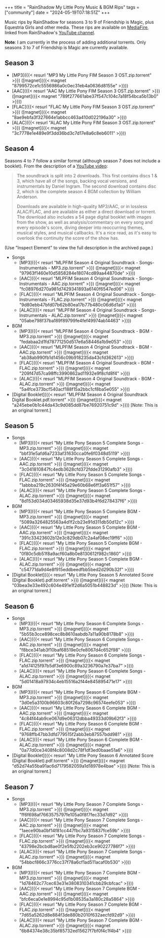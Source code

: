 +++
title = "RainShadow My Little Pony Music & BGM Rips"
tags = ["community"]
date = "2024-05-19T07:18:51Z"
+++

Music rips by RainShadow for seasons 3 to 9 of Friendship is Magic, plus Equestria Girls and other media. These rips are available on [MediaFire](https://www.mediafire.com/folder/rh219xdgj66bu/My_Little_Pony%3A_Music_%26_BGM_Rips), linked from RainShadow's [YouTube channel](https://www.youtube.com/channel/UCwz7n4DAn79fEG4DguZWC5A).

**Note**: I am currently in the process of adding additional torrents. Only seasons 3 to 7 of Friendship is Magic are currently available.

## Season 3

* [MP3]({{< resurl "MP3 My Little Pony FIM Season 3 OST.zip.torrent" >}}) ([magnet]({{< magnet "8799572ce1c5556986a0c0ec31eb4a0636d8155e" >}}))
* [AAC]({{< resurl "AAC My Little Pony FIM Season 3 OST.zip.torrent" >}}) ([magnet]({{< magnet "789f277661abe37f547c104c7a18f54bca5b13b0" >}}))
* [FLAC]({{< resurl "FLAC My Little Pony FIM Season 3 OST.zip.torrent" >}}) ([magnet]({{< magnet "8ae9ebfa3f327664e1abbcc463a410d022196a30" >}}))
* [ALAC]({{< resurl "ALAC My Little Pony FIM Season 3 OST.zip.torrent" >}}) ([magnet]({{< magnet "3c7778e1e489e9f3dd36bd3c7d17e8a6c8eb6011" >}}))

## Season 4

Seasons 4 to 7 follow a similar format (although season 7 does not include a booklet). From the description of a [YouTube video](https://web.archive.org/web/20140913204441/http://www.youtube.com/watch?v=4f7XCXd4SX8):

> The soundtrack is split into 2 downloads. This first contains discs 1 & 3, which have all of the songs, backing vocal versions, and instrumentals by Daniel Ingram. The second download contains disc 2, which is the complete season 4 BGM collection by William Anderson.
>
> Downloads are available in high-quality MP3/AAC, or in lossless ALAC/FLAC, and are available as either a direct download or torrent. The download also includes a 54 page digital booklet with images from the show, as well as analysis/commentary on every song and every episode's score, diving deeper into reoccurring themes, musical styles, and musical callbacks. It's a nice read, as it's easy to overlook the continuity the score of the show has.

(Use "Inspect Element" to view the full description in the archived page.)

* Songs
	* [MP3]({{< resurl "MLPFIM Season 4 Original Soundtrack - Songs-Instrumentals - MP3.zip.torrent" >}}) ([magnet]({{< magnet "97963f1460e10d5858284e18074cd89aa44870de" >}}))
	* [AAC]({{< resurl "MLPFIM Season 4 Original Soundtrack - Songs-Instrumentals - AAC.zip.torrent" >}}) ([magnet]({{< magnet "fc08976d270a981d7429341893a6140f6547ed06" >}}))
	* [FLAC]({{< resurl "MLPFIM Season 4 Original Soundtrack - Songs-Instrumentals - FLAC.zip.torrent" >}}) ([magnet]({{< magnet "9d80ebb47bfd07b62b80ea17b77b480c06d6d1a0" >}}))
	* [ALAC]({{< resurl "MLPFIM Season 4 Original Soundtrack - Songs-Instrumentals - ALAC.zip.torrent" >}}) ([magnet]({{< magnet "05abe798f37ba189f89799fe4fef49974ab14463" >}}))
* BGM
	* [MP3]({{< resurl "MLPFIM Season 4 Original Soundtrack - BGM - MP3.zip.torrent" >}}) ([magnet]({{< magnet "fedabaa2d1fd78771250d517e6a58446a1b9e053" >}}))
	* [AAC]({{< resurl "MLPFIM Season 4 Original Soundtrack - BGM - AAC.zip.torrent" >}}) ([magnet]({{< magnet "ab38ab990fb1d1456c09b918235da43cfd362613" >}}))
	* [FLAC]({{< resurl "MLPFIM Season 4 Original Soundtrack - BGM - FLAC.zip.torrent" >}}) ([magnet]({{< magnet "209f47d57ca98ffc3990862ad11932e9f8cfd8f4" >}}))
	* [ALAC]({{< resurl "MLPFIM Season 4 Original Soundtrack - BGM - ALAC.zip.torrent" >}}) ([magnet]({{< magnet "5a4fce373bcf540acf188f15a2bbc1cf8ba5e055" >}}))
* [Digital Booklet]({{< resurl "MLPFIM Season 4 Original Soundtrack Digital Booklet.pdf.torrent" >}}) ([magnet]({{< magnet "a245ebe0b1c44da43c9d085dd87be76920751c9d" >}})) [Note: This is an original torrent.]

## Season 5

* Songs
	* [MP3]({{< resurl "My Little Pony Season 5 Complete Songs - MP3.zip.torrent" >}}) ([magnet]({{< magnet "bbf31e5afd6a7233af31630cca0fe6f0348d5119" >}}))
	* [AAC]({{< resurl "My Little Pony Season 5 Complete Songs - AAC.zip.torrent" >}}) ([magnet]({{< magnet "3c041810847fc4edb3628cfd372fdde31290afb3" >}}))
	* [FLAC]({{< resurl "My Little Pony Season 5 Complete Songs - FLAC.zip.torrent" >}}) ([magnet]({{< magnet "1abbba219c2630f4f45a29e60b68e6ff3a651f57" >}}))
	* [ALAC]({{< resurl "My Little Pony Season 5 Complete Songs - ALAC.zip.torrent" >}}) ([magnet]({{< magnet "8d153d034d03465938d35e37d93b4f6d278437f6" >}}))
* BGM
	* [MP3]({{< resurl "My Little Pony Season 5 Complete BGM - MP3.zip.torrent" >}}) ([magnet]({{< magnet "5089a3264825563a4d1f2cb23e91d311db50d12c" >}}))
	* [AAC]({{< resurl "My Little Pony Season 5 Complete BGM - AAC.zip.torrent" >}}) ([magnet]({{< magnet "391c33423602b12e3c829db07c2a4af08ec19ff6" >}}))
	* [FLAC]({{< resurl "My Little Pony Season 5 Complete BGM - FLAC.zip.torrent" >}}) ([magnet]({{< magnet "0f80c5db51f8a9acf60a8b0e8130612f982c1860" >}}))
	* [ALAC]({{< resurl "My Little Pony Season 5 Complete BGM - ALAC.zip.torrent" >}}) ([magnet]({{< magnet "c54771da9d4e8f915eddbeedfbb5bed2d290b32f" >}}))
* [Digital Booklet]({{< resurl "My Little Pony Season 5 Annotated Score (Digital Booklet).pdf.torrent" >}}) ([magnet]({{< magnet "03bea3e33e492c604e491e1f2d6a5051b448823d" >}})) [Note: This is an original torrent.]

## Season 6

* Songs
	* [MP3]({{< resurl "My Little Pony Season 6 Complete Songs - MP3.zip.torrent" >}}) ([magnet]({{< magnet "5b55b3cce898cec8b8610aabdb7a11a90b8178b8" >}}))
	* [AAC]({{< resurl "My Little Pony Season 6 Complete Songs - AAC.zip.torrent" >}}) ([magnet]({{< magnet "f8bce341ab3f10baf68519e0cfe8067d4c652f98" >}}))
	* [FLAC]({{< resurl "My Little Pony Season 6 Complete Songs - FLAC.zip.torrent" >}}) ([magnet]({{< magnet "a1d74125f97b5df3e6900c89a3236790a7e37ba7" >}}))
	* [ALAC]({{< resurl "My Little Pony Season 6 Complete Songs - ALAC.zip.torrent" >}}) ([magnet]({{< magnet "5d01418a97934c4eb15516a2f44e845895471e17" >}}))
* BGM
	* [MP3]({{< resurl "My Little Pony Season 6 Complete BGM - MP3.zip.torrent" >}}) ([magnet]({{< magnet "3d0e5a3100b96603c80f26a7298c96574eefe053" >}}))
	* [AAC]({{< resurl "My Little Pony Season 6 Complete BGM - AAC.zip.torrent" >}}) ([magnet]({{< magnet "4c84f44ab9ce067d9e06312dbba49333d09b62f3" >}}))
	* [FLAC]({{< resurl "My Little Pony Season 6 Complete BGM - FLAC.zip.torrent" >}}) ([magnet]({{< magnet "9768ffb47bb3dfd779515f2abb3eb87557bdd981" >}}))
	* [ALAC]({{< resurl "My Little Pony Season 6 Complete BGM - ALAC.zip.torrent" >}}) ([magnet]({{< magnet "0a77d0ce3408f4c8008d2c78f1df3ed0baae51a6" >}}))
* [Digital Booklet]({{< resurl "My Little Pony Season 6 Annotated Score (Digital Booklet).pdf.torrent" >}}) ([magnet]({{< magnet "d52d74a55ba91ac6d7179582059a1d18978e4bae" >}})) [Note: This is an original torrent.]

## Season 7

* Songs
	* [MP3]({{< resurl "My Little Pony Season 7 Complete Songs - MP3.zip.torrent" >}}) ([magnet]({{< magnet "ff6f698af7663575797fe105a0f8f7fec33d7d92" >}}))
	* [AAC]({{< resurl "My Little Pony Season 7 Complete Songs - AAC.zip.torrent" >}}) ([magnet]({{< magnet "1aece90ba0bf14f81cc447fbc7a9315837fce59b" >}}))
	* [FLAC]({{< resurl "My Little Pony Season 7 Complete Songs - FLAC.zip.torrent" >}}) ([magnet]({{< magnet "43798e2bcbd8ae0f2e5fb2202eb3ce90227786f7" >}}))
	* [ALAC]({{< resurl "My Little Pony Season 7 Complete Songs - ALAC.zip.torrent" >}}) ([magnet]({{< magnet "54bbcf866c3776cc37f78a6cf1ad511acaf0b530" >}}))
* BGM
	* [MP3]({{< resurl "My Little Pony Season 7 Complete BGM - MP3.zip.torrent" >}}) ([magnet]({{< magnet "1d78462c77cec63e31e3808310341cbb29cbfcac" >}}))
	* [AAC]({{< resurl "My Little Pony Season 7 Complete BGM - AAC.zip.torrent" >}}) ([magnet]({{< magnet "bfc6eca0e1e8994c95d1b08535a3a180c28a5864" >}}))
	* [FLAC]({{< resurl "My Little Pony Season 7 Complete BGM - FLAC.zip.torrent" >}}) ([magnet]({{< magnet "7d65a5262d8e884f3de880b2010f632aecfd92d9" >}}))
	* [ALAC]({{< resurl "My Little Pony Season 7 Complete BGM - ALAC.zip.torrent" >}}) ([magnet]({{< magnet "6b84374e38c35bf85732ed15627f7bf0f4c1f4b4" >}}))
